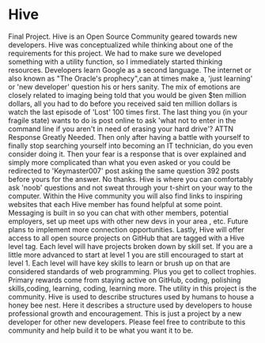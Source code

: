 # Hive
Final Project. Hive is an Open Source Community geared towards new developers. Hive was conceptualized while thinking about one of the requirements for this project. We had to make sure we developed something with a utility function, so I immediately started thinking resources. Developers learn Google as a second language. The internet or also known as "The Oracle's prophecy",can at times make a, 'just learning' or 'new developer' question his or hers sanity. The mix of emotions are closely related to imaging being told that you would be given $ten million dollars, all you had to do before you received said ten million dollars is watch the last episode of 'Lost' 100 times first. The last thing you (in your fragile state) wants to do is post online to ask 'what not to enter in the command line if you aren't in need of erasing your hard drive'? ATTN Response Greatly Needed. Then only after having a battle with yourself to finally stop searching yourself into becoming an IT technician, do you even consider doing it. Then your fear is a response that is over explained and simply more complicated than what you even asked or you could be redirected to 'Keymaster007' post asking the same question 392 posts before yours for the answer. No thanks. Hive is where you can comfortably ask 'noob' questions and not sweat through your t-shirt on your way to the computer. Within the Hive community you will also find links to inspiring websites that each Hive member has found helpful at some point. Messaging is built in so you can chat with other members, potential employers, set up meet ups with other new devs in your area , etc. Future plans to implement more connection opportunities. Lastly, Hive will offer access to all open source projects on GitHub that are tagged with a Hive level tag. Each level will have projects broken down by skill set. If you are a little more advanced to start at level 1 you are still encouraged to start at level 1. Each level will have key skills to learn or brush up on that are considered standards of web programming. Plus you get to collect trophies. Primary rewards come from staying active on GitHub, coding, polishing skills,coding, learning, coding, learning more. The utility in this project is the community. Hive is used to describe structures used by humans to house a honey bee nest. Here it describes a structure used by developers to house professional growth and encouragement. This is just a project by a new developer for other new developers. Please feel free to contribute to this community and help build it to be what you want it to be.     

